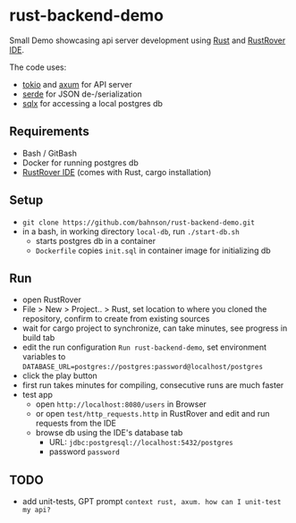 # rust-backend-demo

Small Demo showcasing api server development using [Rust](https://www.rust-lang.org/) and [RustRover IDE](https://www.jetbrains.com/de-de/rust/).

The code uses:
- [tokio](https://github.com/tokio-rs/tokio) and [axum](https://github.com/tokio-rs/axum) for API server
- [serde](https://github.com/serde-rs/serde) for JSON de-/serialization
- [sqlx](https://github.com/launchbadge/sqlx) for accessing a local postgres db


## Requirements
- Bash / GitBash
- Docker for running postgres db
- [RustRover IDE](https://www.jetbrains.com/de-de/rust/) (comes with Rust, cargo installation)

## Setup
- `git clone https://github.com/bahnson/rust-backend-demo.git`
-  in a bash, in working directory `local-db`, run `./start-db.sh`
    - starts postgres db in a container 
    - `Dockerfile` copies `init.sql` in container image for initializing db

## Run

- open RustRover
- File > New > Project.. > Rust, set location to where you cloned the repository,  confirm to create from existing sources
- wait for cargo project to synchronize, can take minutes, see progress in build tab
- edit the run configuration `Run rust-backend-demo`, set environment variables to `DATABASE_URL=postgres://postgres:password@localhost/postgres`
- click the play button
- first run takes minutes for compiling, consecutive runs are much faster
- test app
  - open `http://localhost:8080/users` in Browser
  - or open `test/http_requests.http` in RustRover and edit and run requests from the IDE
  - browse db using the IDE's database tab
    - URL: `jdbc:postgresql://localhost:5432/postgres`
    - password `password`

## TODO
- add unit-tests, GPT prompt `context rust, axum. how can I unit-test my api?`